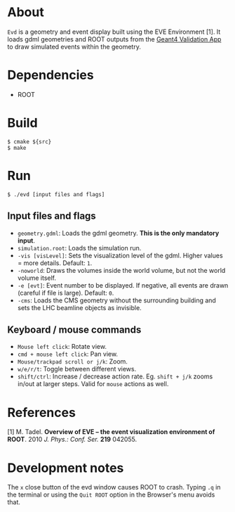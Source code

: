 # About
`Evd` is a geometry and event display built using the EVE Environment [1]. It
loads gdml geometries and ROOT outputs from the [Geant4 Validation
App](https://github.com/celeritas-project/benchmarks) to draw simulated events
within the geometry.


# Dependencies
- ROOT


# Build
```shell
$ cmake ${src}
$ make
```


# Run
```shell
$ ./evd [input files and flags]
```

## Input files and flags
- `geometry.gdml`: Loads the gdml geometry. **This is the only mandatory
  input**.  
- `simulation.root`: Loads the simulation run.  
- `-vis [visLevel]`: Sets the visualization level of the gdml. Higher values =
  more details. Default: `1`.  
- `-noworld`: Draws the volumes inside the world volume, but not the world
  volume itself.  
- `-e [evt]`: Event number to be displayed. If negative, all events are drawn
  (careful if file is large). Default: `0`.  
- `-cms`: Loads the CMS geometry without the surrounding building and sets the
  LHC beamline objects as invisible.


## Keyboard / mouse commands
- `Mouse left click`: Rotate view.  
- `cmd + mouse left click`: Pan view.  
- `Mouse/trackpad scroll or j/k`: Zoom.  
- `w/e/r/t`: Toggle between different views.  
- `shift/ctrl`: Increase / decrease action rate. Eg. `shift + j/k` zooms
  in/out at larger steps. Valid for `mouse` actions as well.


# References
[1] M. Tadel. **Overview of EVE – the event visualization environment of ROOT**.
2010 *J. Phys.: Conf. Ser.* **219** 042055.  


# Development notes
The `x` close button of the evd window causes ROOT to crash. Typing `.q` in the
terminal or using the `Quit ROOT` option in the Browser's menu avoids that.
